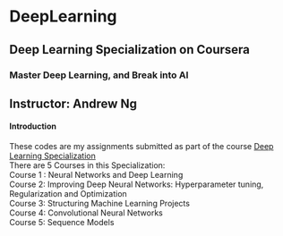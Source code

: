 # DeepLearning
## Deep Learning Specialization on Coursera
### Master Deep Learning, and Break into AI

## Instructor: Andrew Ng

#### Introduction

These codes are my assignments submitted as part of the course [Deep Learning Specialization](https://www.coursera.org/specializations/deep-learning)\
There are 5 Courses in this Specialization:\
Course 1 : Neural Networks and Deep Learning\
Course 2: Improving Deep Neural Networks: Hyperparameter tuning, Regularization and Optimization\
Course 3: Structuring Machine Learning Projects\
Course 4: Convolutional Neural Networks\
Course 5: Sequence Models

